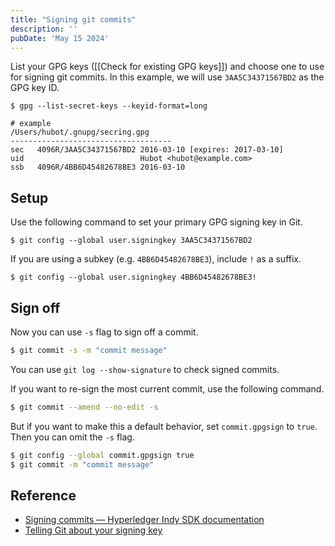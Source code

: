 ```yaml
---
title: "Signing git commits"
description: ''
pubDate: 'May 15 2024'
---
```


List your GPG keys ([[Check for existing GPG keys]]) and choose one to use for signing git commits. In this example, we will use `3AA5C34371567BD2` as the GPG key ID.

```shell
$ gpg --list-secret-keys --keyid-format=long

# example
/Users/hubot/.gnupg/secring.gpg
------------------------------------
sec   4096R/3AA5C34371567BD2 2016-03-10 [expires: 2017-03-10]
uid                          Hubot <hubot@example.com>
ssb   4096R/4BB6D45482678BE3 2016-03-10
```

## Setup

Use the following command to set your primary GPG signing key in Git.
```shell
$ git config --global user.signingkey 3AA5C34371567BD2
```

If you are using a subkey (e.g. `4BB6D45482678BE3`), include `!` as a suffix.
```shell
$ git config --global user.signingkey 4BB6D45482678BE3!
```

## Sign off

Now you can use `-s` flag to sign off a commit.
```sh
$ git commit -s -m "commit message"
```

You can use `git log --show-signature` to check signed commits.

If you want to re-sign the most current commit, use the following command.
```sh
$ git commit --amend --no-edit -s
```

But if you want to make this a default behavior, set `commit.gpgsign` to `true`. Then you can omit the `-s` flag.

```sh
$ git config --global commit.gpgsign true
$ git commit -m "commit message"
```

## Reference
- [Signing commits — Hyperledger Indy SDK documentation](https://hyperledger-indy.readthedocs.io/projects/sdk/en/latest/docs/contributors/signing-commits.html#:~:text=If%20you%20need%20to%20re%2Dsign%20a%20bunch%20of%20previous,s'%20%2Di%20HASH%60)
- [Telling Git about your signing key](https://docs.github.com/en/authentication/managing-commit-signature-verification/telling-git-about-your-signing-key)